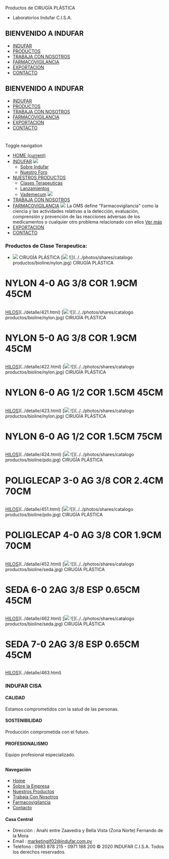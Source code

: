 Productos de CIRUGÍA PLÁSTICA
- Laboratorios Indufar C.I.S.A.
## BIENVENIDO A INDUFAR
* [INDUFAR](25.html#)
* [PRODUCTOS](25.html#)
* [TRABAJA CON NOSOTROS](25.html#)
* [FARMACOVIGILANCIA](25.html#)
* [EXPORTACION](25.html#)
* [CONTACTO](25.html#)
## BIENVENIDO A INDUFAR
* [INDUFAR](../../index.html)
* [PRODUCTOS](../../productos.html)
* [TRABAJA CON NOSOTROS](../../trabaja_con_nosotros.html)
* [FARMACOVIGILANCIA](../../farmacovigilancia.html)
* [EXPORTACION](../../exportacion.html)
* [CONTACTO](../../contacto.html)
# 
Toggle navigation
* [HOME (current)](../../index.html)
* [INDUFAR](25.html#) 
  [![ ](../../photos/shares/Sistema/Menu/indufar_menul.jpg)](../../institucional.html)
  - [Sobre Indufar](../../institucional.html)
  - [Nuestro Foro](../../blog.html)
* [NUESTROS PRODUCTOS](25.html#) 
  - [Clases Terapeuticas](../clases_terapeuticas.html)
  - [Lanzamientos](../lanzamientos.html)
  - [Vademecum](../../productos.html)
  [![ ](../../photos/shares/Sistema/Menu/productos.png)](../../productos.html)
* [TRABAJA CON NOSOTROS](../../trabaja_con_nosotros.html)
* [FARMACOVIGILANCIA](25.html#) 
  [![ ](../../photos/shares/Sistema/Menu/TUBOS.png)](../../farmacovigilancia.html)
  La OMS define "Farmacovigilancia" como la ciencia y las actividades relativas a la detección, evaluación, comprensión y prevención de las reacciones adversas de los medicamentos o cualquier otro problema relacionado con ellos
  [Ver más](../../farmacovigilancia.html)
* [EXPORTACION](../../exportacion.html)
* [CONTACTO](../../contacto.html)
### Productos de Clase Terapeutica:
* ![](../../photos/shares/ClasesTerapeuticas/cirugiaplastica_.jpg)
  CIRUGÍA PLÁSTICA
[![](../../photos/shares/Laboratorios/bioline.png)
![](../../photos/shares/catalogo productos/bioline/nylon.jpg)
CIRUGÍA PLÁSTICA
# NYLON 4-0 AG 3/8 COR 1.9CM 45CM
## 
[HILOS](25.html#)](../detalle/421.html)
[![](../../photos/shares/Laboratorios/bioline.png)
![](../../photos/shares/catalogo productos/bioline/nylon.jpg)
CIRUGÍA PLÁSTICA
# NYLON 5-0 AG 3/8 COR 1.9CM 45CM
## 
[HILOS](25.html#)](../detalle/422.html)
[![](../../photos/shares/Laboratorios/bioline.png)
![](../../photos/shares/catalogo productos/bioline/nylon.jpg)
CIRUGÍA PLÁSTICA
# NYLON 6-0 AG 1/2 COR 1.5CM 45CM
## 
[HILOS](25.html#)](../detalle/423.html)
[![](../../photos/shares/Laboratorios/bioline.png)
![](../../photos/shares/catalogo productos/bioline/nylon.jpg)
CIRUGÍA PLÁSTICA
# NYLON 6-0 AG 1/2 COR 1.5CM 75CM
## 
[HILOS](25.html#)](../detalle/424.html)
[![](../../photos/shares/Laboratorios/bioline.png)
![](../../photos/shares/catalogo productos/bioline/pdo.jpg)
CIRUGÍA PLÁSTICA
# POLIGLECAP 3-0 AG 3/8 COR 2.4CM 70CM
## 
[HILOS](25.html#)](../detalle/451.html)
[![](../../photos/shares/Laboratorios/bioline.png)
![](../../photos/shares/catalogo productos/bioline/pdo.jpg)
CIRUGÍA PLÁSTICA
# POLIGLECAP 4-0 AG 3/8 COR 1.9CM 70CM
## 
[HILOS](25.html#)](../detalle/452.html)
[![](../../photos/shares/Laboratorios/bioline.png)
![](../../photos/shares/catalogo productos/bioline/seda.jpg)
CIRUGÍA PLÁSTICA
# SEDA 6-0 2AG 3/8 ESP 0.65CM 45CM
## 
[HILOS](25.html#)](../detalle/462.html)
[![](../../photos/shares/Laboratorios/bioline.png)
![](../../photos/shares/catalogo productos/bioline/seda.jpg)
CIRUGÍA PLÁSTICA
# SEDA 7-0 2AG 3/8 ESP 0.65CM 45CM
## 
[HILOS](25.html#)](../detalle/463.html)
### INDUFAR CISA
#### CALIDAD
Estamos comprometidos con la salud de las personas.
#### SOSTENIBILIDAD
Producción comprometida con el futuro.
#### PROFESIONALISMO
Equipo profesional especializado.
## 
#### Navegación
* [Home](../../index.html)
* [Sobre la Empresa](../../institucional.html)
* [Nuestros Productos](../../productos.html)
* [Trabaja Con Nosotros](../../trabaja_con_nosotros.html)
* [Farmacovigilancia](../../farmacovigilancia.html)
* [Contacto](../../contacto.html)
#### Casa Central
* Dirección : Anahi entre Zaavedra y Bella Vista (Zona Norte) Fernando de la Mora
* Email : [marketingif02@indufar.com.py](mailto:marketingif02@indufar.com.py)
* Teléfono : 0983 878 215 - 0971 188 200
© 2020 INDUFAR C.I.S.A. Todos los derechos reservados.